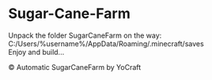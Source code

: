 # Sugar-Cane-Farm

Unpack the folder SugarCaneFarm on the way: C:/Users/%username%/AppData/Roaming/.minecraft/saves  
Enjoy and build...

© Automatic SugarCaneFarm by YoCraft
